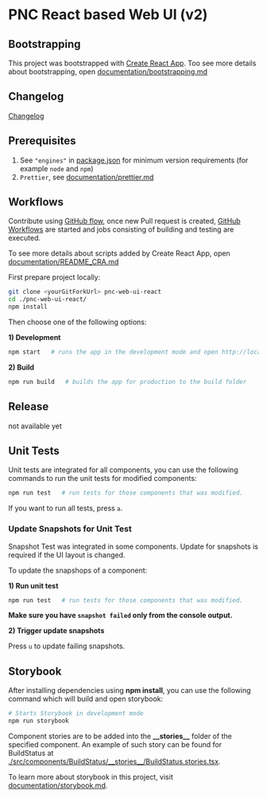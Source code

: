 # PNC React based Web UI (v2)

## Bootstrapping

This project was bootstrapped with [Create React App](https://github.com/facebook/create-react-app). Too see more details about bootstrapping, open [documentation/bootstrapping.md](./documentation/bootstrapping.md)

## Changelog

[Changelog](https://github.com/project-ncl/pnc-web-ui-react/wiki/Changelog)

## Prerequisites

1. See `"engines"` in [package.json](./package.json) for minimum version requirements (for example `node` and `npm`)
2. `Prettier`, see [documentation/prettier.md](./documentation/prettier.md)

## Workflows

Contribute using [GitHub flow](https://guides.github.com/introduction/flow/), once new Pull request is created, [GitHub Workflows](https://github.com/project-ncl/pnc-web-ui-react/tree/main/.github/workflows) are started and jobs consisting of building and testing are executed.

To see more details about scripts added by Create React App, open [documentation/README_CRA.md](./documentation/README_CRA.md)

First prepare project locally:

```bash
git clone <yourGitForkUrl> pnc-web-ui-react
cd ./pnc-web-ui-react/
npm install
```

Then choose one of the following options:

**1) Development**

```bash
npm start   # runs the app in the development mode and open http://localhost:3000
```

**2) Build**

```bash
npm run build   # builds the app for production to the build folder
```

## Release

not available yet

## Unit Tests

Unit tests are integrated for all components, you can use the following commands to run the unit tests for modified components:

```bash
npm run test   # run tests for those components that was modified.
```

If you want to run all tests, press `a`.

### Update Snapshots for Unit Test

Snapshot Test was integrated in some components. Update for snapshots is required if the UI layout is changed.

To update the snapshops of a component:

**1) Run unit test**

```bash
npm run test   # run tests for those components that was modified.
```

**Make sure you have `snapshot failed` only from the console output.**

**2) Trigger update snapshots**

Press `u` to update failing snapshots.

## Storybook

After installing dependencies using **npm install**, you can use the following command which will build and open storybook:

```bash
# Starts Storybook in development mode
npm run storybook
```

Component stories are to be added into the **\_\_stories\_\_** folder of the specified component. An example of such story can be found for BuildStatus at [ ./src/components/BuildStatus/\_\_stories\_\_/BuildStatus.stories.tsx](./src/components/BuildStatus/__stories__/BuildStatus.stories.tsx).

To learn more about storybook in this project, visit [documentation/storybook.md](./documentation/storybook.md).
